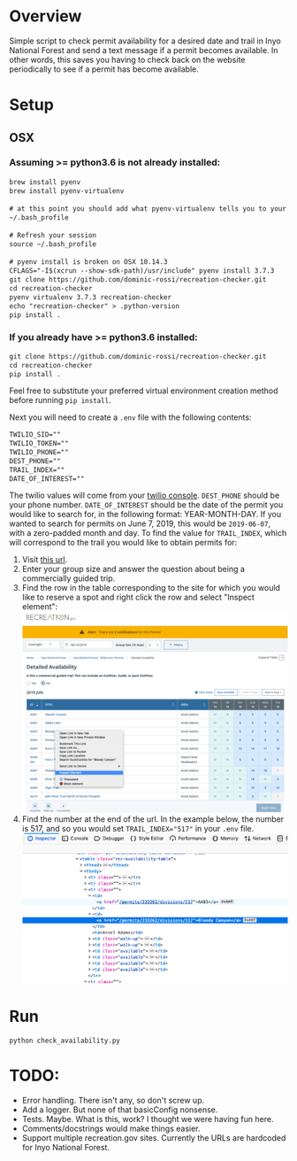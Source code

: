 # Overview
Simple script to check permit availability for a desired date and trail in Inyo National Forest and send a text message if a permit becomes available. In other words, this saves you having to check back on the website periodically to see if a permit has become available.

# Setup
## OSX
### Assuming >= python3.6 is not already installed:
```
brew install pyenv
brew install pyenv-virtualenv

# at this point you should add what pyenv-virtualenv tells you to your ~/.bash_profile

# Refresh your session
source ~/.bash_profile

# pyenv install is broken on OSX 10.14.3
CFLAGS="-I$(xcrun --show-sdk-path)/usr/include" pyenv install 3.7.3
git clone https://github.com/dominic-rossi/recreation-checker.git
cd recreation-checker
pyenv virtualenv 3.7.3 recreation-checker
echo "recreation-checker" > .python-version
pip install .
```

### If you already have >= python3.6 installed:
```
git clone https://github.com/dominic-rossi/recreation-checker.git
cd recreation-checker
pip install .
```
Feel free to substitute your preferred virtual environment creation method before running `pip install`.


Next you will need to create a `.env` file with the following contents:
```
TWILIO_SID=""
TWILIO_TOKEN=""
TWILIO_PHONE=""
DEST_PHONE=""
TRAIL_INDEX=""
DATE_OF_INTEREST=""
```
The twilio values will come from your [twilio console](https://www.twilio.com/console). `DEST_PHONE` should be your phone number. `DATE_OF_INTEREST` should be the date of the permit you would like to search for, in the following format: YEAR-MONTH-DAY. If you wanted to search for permits on June 7, 2019, this would be `2019-06-07`, with a zero-padded month and day. To find the value for `TRAIL_INDEX`, which will correspond to the trail you would like to obtain permits for: 

1. Visit [this url](https://www.recreation.gov/permits/233262/registration/detailed-availability?type=overnight-permit&date=6/13/2019).
2. Enter your group size and answer the question about being a commercially guided trip.
3. Find the row in the table corresponding to the site for which you would like to reserve a spot and right click the row and select "Inspect element":
![Inspect element on the row](instructions1.png)
4. Find the number at the end of the url. In the example below, the number is 517, and so you would set `TRAIL_INDEX="517"` in your `.env` file.
![Find number at the end of the link](instructions2.png)

# Run
```
python check_availability.py
```

# TODO:
* Error handling. There isn't any, so don't screw up.
* Add a logger. But none of that basicConfig nonsense.
* Tests. Maybe. What is this, work? I thought we were having fun here.
* Comments/docstrings would make things easier.
* Support multiple recreation.gov sites. Currently the URLs are hardcoded for Inyo National Forest.
